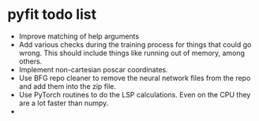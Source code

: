 # pyfit todo list

 - Improve matching of help arguments
 - Add various checks during the training process for things that could go wrong. This should include things like running out of memory, among others.
 - Implement non-cartesian poscar coordinates.
 - Use BFG repo cleaner to remove the neural network files from the repo and add them into the zip file.
 - Use PyTorch routines to do the LSP calculations. Even on the CPU they are a lot faster than numpy.
 - 